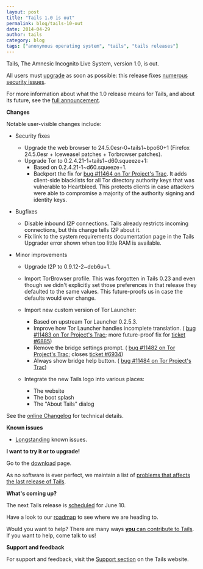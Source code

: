 ```yaml
---
layout: post
title: "Tails 1.0 is out"
permalink: blog/tails-10-out
date: 2014-04-29
author: tails
category: blog
tags: ["anonymous operating system", "tails", "tails releases"]
---
```


Tails, The Amnesic Incognito Live System, version 1.0, is out.

All users must [upgrade](https://tails.boum.org/doc/first_steps/upgrade/) as soon as possible: this release fixes [numerous security issues](https://tails.boum.org/security/Numerous_security_holes_in_0.23/).

For more information about what the 1.0 release means for Tails, and about its future, see the [full announcement](https://tails.boum.org/news/version_1.0/).

**Changes**

Notable user-visible changes include:

- Security fixes
  - Upgrade the web browser to 24.5.0esr-0+tails1~bpo60+1 (Firefox 24.5.0esr + Iceweasel patches + Torbrowser patches).
  - Upgrade Tor to 0.2.4.21-1+tails1~d60.squeeze+1:
    - Based on 0.2.4.21-1~d60.squeeze+1.
    - Backport the fix for [bug #11464 on Tor Project's Trac](https://trac.torproject.org/projects/tor/ticket/11464). It adds client-side blacklists for all Tor directory authority keys that was vulnerable to Heartbleed. This protects clients in case attackers were able to compromise a majority of the authority signing and identity keys.

- Bugfixes
  - Disable inbound I2P connections. Tails already restricts incoming connections, but this change tells I2P about it.
  - Fix link to the system requirements documentation page in the Tails Upgrader error shown when too little RAM is available.

- Minor improvements
  - Upgrade I2P to 0.9.12-2~deb6u+1.
  - Import TorBrowser profile. This was forgotten in Tails 0.23 and even though we didn't explicitly set those preferences in that release they defaulted to the same values. This future-proofs us in case the defaults would ever change.
  - Import new custom version of Tor Launcher:
    - Based on upstream Tor Launcher 0.2.5.3.
    - Improve how Tor Launcher handles incomplete translation. ( [bug #11483 on Tor Project's Trac](https://trac.torproject.org/projects/tor/ticket/11483); more future-proof fix for [ticket #6885](https://labs.riseup.net/code/issues/6885))
    - Remove the bridge settings prompt. ( [bug #11482 on Tor Project's Trac](https://trac.torproject.org/projects/tor/ticket/11482); closes [ticket #6934](https://labs.riseup.net/code/issues/6934))
    - Always show bridge help button. ( [bug #11484 on Tor Project's Trac](https://trac.torproject.org/projects/tor/ticket/11484))

  - Integrate the new Tails logo into various places:
    - The website
    - The boot splash
    - The "About Tails" dialog

See the [online Changelog](https://git-tails.immerda.ch/tails/plain/debian/changelog) for technical details.

**Known issues**

- [Longstanding](https://tails.boum.org/support/known_issues/) known issues.

**I want to try it or to upgrade!**

Go to the [download](https://tails.boum.org/download/) page.

As no software is ever perfect, we maintain a list of [problems that affects the last release of Tails](https://tails.boum.org/support/known_issues/).

**What's coming up?**

The next Tails release is [scheduled](https://tails.boum.org/contribute/calendar/) for June 10.

Have a look to our [roadmap](https://labs.riseup.net/code/projects/tails/roadmap/) to see where we are heading to.

Would you want to help? There are many ways [**you** can contribute to Tails](https://tails.boum.org/contribute/). If you want to help, come talk to us!

**Support and feedback**

For support and feedback, visit the [Support section](https://tails.boum.org/support/) on the Tails website.

